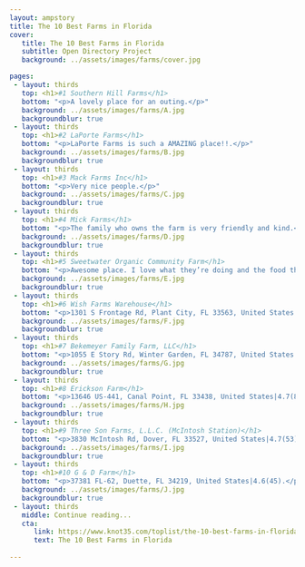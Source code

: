 ```yaml
---
layout: ampstory
title: The 10 Best Farms in Florida
cover:
   title: The 10 Best Farms in Florida
   subtitle: Open Directory Project
   background: ../assets/images/farms/cover.jpg

pages: 
 - layout: thirds
   top: <h1>#1 Southern Hill Farms</h1>
   bottom: "<p>A lovely place for an outing.</p>"
   background: ../assets/images/farms/A.jpg
   backgroundblur: true   
 - layout: thirds
   top: <h1>#2 LaPorte Farms</h1>
   bottom: "<p>LaPorte Farms is such a AMAZING place!!.</p>"
   background: ../assets/images/farms/B.jpg
   backgroundblur: true  
 - layout: thirds
   top: <h1>#3 Mack Farms Inc</h1>
   bottom: "<p>Very nice people.</p>"
   background: ../assets/images/farms/C.jpg
   backgroundblur: true
 - layout: thirds
   top: <h1>#4 Mick Farms</h1>
   bottom: "<p>The family who owns the farm is very friendly and kind.</p>"
   background: ../assets/images/farms/D.jpg
   backgroundblur: true  
 - layout: thirds
   top: <h1>#5 Sweetwater Organic Community Farm</h1>
   bottom: "<p>Awesome place. I love what they’re doing and the food they are growing.</p>"
   background: ../assets/images/farms/E.jpg
   backgroundblur: true  
 - layout: thirds
   top: <h1>#6 Wish Farms Warehouse</h1>
   bottom: "<p>1301 S Frontage Rd, Plant City, FL 33563, United States|4.2(145).</p>"
   background: ../assets/images/farms/F.jpg
   backgroundblur: true  
 - layout: thirds
   top: <h1>#7 Bekemeyer Family Farm, LLC</h1>
   bottom: "<p>1055 E Story Rd, Winter Garden, FL 34787, United States|4.6(98).</p>"
   background: ../assets/images/farms/G.jpg
   backgroundblur: true 
 - layout: thirds
   top: <h1>#8 Erickson Farm</h1>
   bottom: "<p>13646 US-441, Canal Point, FL 33438, United States|4.7(86).</p>"
   background: ../assets/images/farms/H.jpg
   backgroundblur: true 
 - layout: thirds
   top: <h1>#9 Three Son Farms, L.L.C. (McIntosh Station)</h1>
   bottom: "<p>3830 McIntosh Rd, Dover, FL 33527, United States|4.7(53).</p>"
   background: ../assets/images/farms/I.jpg
   backgroundblur: true 
 - layout: thirds
   top: <h1>#10 G & D Farm</h1>
   bottom: "<p>37381 FL-62, Duette, FL 34219, United States|4.6(45).</p>"
   background: ../assets/images/farms/J.jpg
   backgroundblur: true   
 - layout: thirds
   middle: Continue reading...
   cta:
      link: https://www.knot35.com/toplist/the-10-best-farms-in-florida/
      text: The 10 Best Farms in Florida
      
---
```

